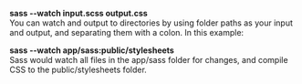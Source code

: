 **sass --watch input.scss output.css**  
You can watch and output to directories by using folder paths as your input and output, and separating them with a colon. In this example:

**sass --watch app/sass:public/stylesheets**  
Sass would watch all files in the app/sass folder for changes, and compile CSS to the public/stylesheets folder.
